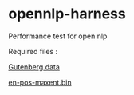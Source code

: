 # opennlp-harness
Performance test for open nlp


Required files :

[Gutenberg data](http://datasets-satin.telecom-st-etienne.fr/jsubercaze/opennnlp/)

[en-pos-maxent.bin](http://opennlp.sourceforge.net/models-1.5/en-pos-maxent.bin)
